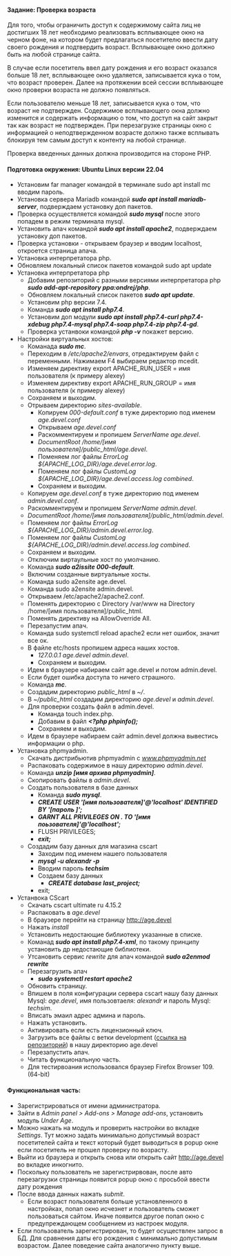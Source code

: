 #### Задание: Проверка возраста

Для того, чтобы ограничить доступ к содержимому сайта лиц не достигших 18 лет необходимо реализовать всплывающее окно на черном фоне, на котором будет предлагаться посетителю ввести дату своего рождения и подтвердить возраст. Всплывающее окно должно быть на любой странице сайта.

В случае если посетитель ввел дату рождения и его возраст оказался больше 18 лет, всплывающее окно удаляется, записывается кука о том, что возраст проверен. Далее на протяжении всей сессии всплывающее окно проверки возраста не должно появляться.

Если пользователю меньше 18 лет, записывается кука о том, что возраст не подтвержден. Содержимое всплывающего окна должно изменится и содержать информацию о том, что доступ на сайт закрыт так как возраст не подтвержден. При перезагрузке страницы окно с информацией о неподтвержденном возрасте должно также всплывать блокируя тем самым доступ к контенту на любой странице.

Проверка введенных данных должна производится на стороне PHP.

#### Подготовка окружения: Ubuntu Linux версии 22.04
* Установим far manager командой в терминале sudo apt install mc вводим пароль.
* Установка сервера Mariadb командой ___sudo apt install mariadb-server___, подверждаем установку доп пакетов.
* Проверка осуществляется командой ___sudo mysql___ после этого попадем в режим терминала mysql.
* Установить апач командой ___sudo apt install apache2___, подверждаем установку доп пакетов.
* Проверка установки - открываем браузер и вводим localhost, откроется страница апача.
* Установка интерпретатора php. 
* Обновляем локальный список пакетов командой sudo apt update
* Установка интерпретатора php 
    * Добавим репозиторий с разными версиями интерпретатора php ___sudo add-apt-repository ppa:ondrej/php___.
    * Обновляем локальный список пакетов ___sudo apt update___.
    * Установим php версии 7.4. 
    * Команда ___sudo apt install php7.4___.
    * Установим доп модули ___sudo apt install php7.4-curl php7.4-xdebug php7.4-mysql php7.4-soap php7.4-zip php7.4-gd___.
    * Проверка устанвоки командой ___php -v___ покажет версию.
* Настройки виртуальных хостов:
    * Команада ___sudo mc___.
    * Переходим в _/etc/apache2/envars_, отредактируем файл с переменными. Нажимаем F4 выбираем редактор mcedit.
    * Изменяем директиву export APACHE_RUN_USER = имя пользователя (к примеру alexey)
    * Изменяем директиву export APACHE_RUN_GROUP = имя пользователя (к примеру alexey)
    * Сохраняем и выходим.
    * Отрываем директорию _sites-available_.
        * Копируем _000-default.conf_ в туже директорию под именем _age.devel.conf_
        * Открываем _age.devel.conf_
        * Раскомментируем и пропишем _ServerName age.devel_.
        * _DocumentRoot /home/[имя пользователя]/public_html/age.devel_.
        * Поменяем лог файлы _ErrorLog ${APACHE_LOG_DIR}/age.devel.error.log_.
        * Поменяем лог файлы _CustomLog ${APACHE_LOG_DIR}/age.devel.access.log combined_.
        * Сохраняем и выходим.
    * Копируем _age.devel.conf_ в туже директорию под именем _admin.devel.conf_.
    * Раскомментируем и пропишем _ServerName admin.devel_.
    * _DocumentRoot /home/[имя пользователя]/public_html/admin.devel_.
    * Поменяем лог файлы _ErrorLog ${APACHE_LOG_DIR}/admin.devel.error.log_.
    * Поменяем лог файлы _CustomLog ${APACHE_LOG_DIR}/admin.devel.access.log combined_.
    * Сохраняем и выходим.
    * Отключим виртаульные хост по умолчанию.
    * Команда ___sudo a2issite 000-default___.
    * Включим созданные виртуальные хосты.
    * Команда sudo a2ensite age.devel.
    * Команда sudo a2ensite admin.devel.
    * Открываем /etc/apache2/apache2.conf.
    * Поменять директорию с Directory /var/www на Directory /home/[имя пользователя]/public_html.
    * Поменять директиву на AllowOverride All.
    * Перезапустим апач.
    * Команда sudo systemctl reload apache2 если нет ошибок, значит все ок.
    * В файле etc/hosts пропишем адреса наших хостов.
        * _127.0.0.1 age.devel admin.devel_.
        * Сохраняем и выходим.
    * Идем в браузере набираем сайт age.devel и потом admin.devel.
    * Если будет ошибка доступа то ничего страшного.
    * Команда ___mc___.
    * Создадим директорию _public_html_ в _~/_.
    * В _~/public_html_ создадим директорию _age.devel_ и _admin.devel_.
    * Для проверки создать файл в admin.devel.
        * Команда touch index.php.
        * Добавим в файл ___<?php 
                                phpinfo();___
        * Сохраняем и выходим.
    * Идем в браузере набираем сайт admin.devel должна вывестись информации о php.
* Установка phpmyadmin.
    * Скачать дистрибьютив phpmyadmin с _www.phpmyadmin.net_
    * Распаковать содержимое в нашу директорию _admin.devel_.
    * Команда ___unzip [имя архива phpmyadmin]___.
    * Скопировать файлы в _admin.devel_.
    * Создать пользователя в базе данных
        * Команда ___sudo mysql___.
        * ___CREATE USER '[имя пользователя]'@'localhost' IDENTIFIED BY '[пароль ]';___
        * ___GARNT ALL PRIVILEGES ON *.* TO '[имя поьзователя]'@'localhost';___
        * FLUSH PRIVILEGES;
        * ___exit;___
    * Создадим базу данных для магазина cscart
        * Заходим под именем нашего пользователя
        * ___mysql -u alexandr -p___
        * Вводим пароль ___techsim___
        * Создаем базу данных
            * ___CREATE database last_project;___
        * exit;  
* Устанвока CScart
    * Скачать cscart ultimate ru 4.15.2
    * Распаковать в _age.devel_
    * В браузере перейти на страницу http://age.devel
    * Нажать _install_
    * Установить недостающие библиотеку указанные в списке.
    * Команад ___sudo apt install php7.4-xml___, по такому принципу установить др недостающие библиотеки.
    * Утсановить сервис _rewrite_ для апач командой ___sudo a2enmod rewrite___
    * Перезагрузить апач
        * ___sudo systemctl restart apache2___
    * Обновить страницу.
    * Впишем в поля конфигурации сервера cscart нашу базу данных Mysql: _age.devel_, имя пользовтаеля: _alexandr_ и пароль Mysql: _techsim_.
    * Вписать эмаил адрес админа и пароль.
    * Нажать установить.
    * Активировать если есть лицензионный ключ.
    * Загрузить все файлы с ветки development  ([ссылка на репозиторий](https://github.com/alexanderIam/age.devel/tree/Development)) в нашу директорию age.devel
    * Перезапустить апач.
    * Читать функциональную часть.
    * Для тестирвоания использовался браузер Firefox Browser 109.(64-bit)
            
#### Функциональная часть:
* Зарегистрироваться от имени администратора.
* Зайти в _Admin panel > Add-ons > Manage add-ons_, установить модуль _Under Age_.
* Можно нажать на модуль и проверить настройки во вкладке _Settings_. Тут можно задать минимально допустимый возраст посетителей сайта и текст который будет выводиться в popup окне если посетитель не прошел проверку по возрасту.
* Выйти из браузера и открыть снова или открыть сайт http://age.devel во вкладке инкогнито.
* Поскольку пользователь не зарегистрирвован, после авто перезагрузки страницы появится popup окно с просьбой ввести дату рождения
* После ввода данных нажать _submit_.
    * Если возраст пользователя больше установленного в настройках, попап окно исчезнет и пользователь сможет пользоваться сайтом. Иначе появится другое попап окно с предупреждающем сообщением из настроек модуля.
* Если пользователь зарегистрирован, то будет осуществлен запрос в БД. Для сравнения даты его рождения с минимально допустимым возрастом. Далее поведение сайта аналогично пункту выше.
